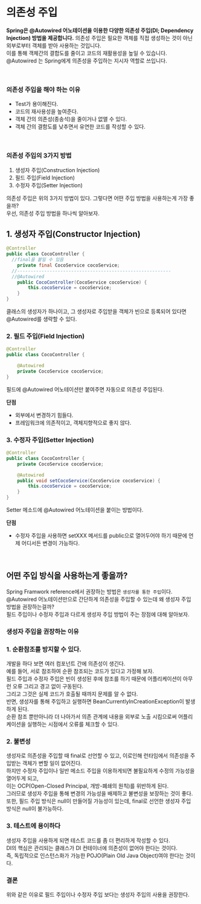 # 의존성 주입

**Spring은 @Autowired 어노테이션을 이용한 다양한 의존성 주입(DI; Dependency Injection) 방법을 제공합니다.**
의존성 주입은 필요한 객체를 직접 생성하는 것이 아닌 외부로부터 객체를 받아 사용하는 것입니다.  
이를 통해 객체간의 결합도를 줄이고 코드의 재활용성을 높일 수 있습니다.  
@Autowired 는 Spring에게 의존성을 주입하는 지시자 역할로 쓰입니다.

<br>

### 의존성 주입을 해야 하는 이유

- Test가 용이해진다.
- 코드의 재사용성을 높여준다.
- 객체 간의 의존성(종송석)을 줄이거나 없앨 수 있다.
- 객체 간의 결함도를 낮추면서 유연한 코드를 작성할 수 있다.

<br>

### 의존성 주입의 3가지 방법

1. 생성자 주입(Construction Injection)
2. 필드 주입(Field Injection)
3. 수정자 주입(Setter Injection)

의존성 주입은 위의 3가지 방법이 있다. 그렇다면 어떤 주입 방법을 사용하는게 가장 좋을까?  
우선, 의존성 주입 방법을 하나씩 알아보자.

## 1. 생성자 주입(Constructor Injection)

```java
@Controller
public class CocoController {
  //final을 붙일 수 있음
    private final CocoService cocoService;
  //---------------------------------------------------------
  //@Autowired
    public CocoController(CocoService cocoService) {
        this.cocoService = cocoService;
    }
}
```

클래스의 생성자가 하나이고, 그 생성자로 주입받을 객체가 빈으로 등록되어 있다면 @Autowired를 생략할 수 있다.

### 2. 필드 주입(Field Injection)

```java
@Controller
public class CocoController {

    @Autowired
    private CocoService cocoService;
}
```

필드에 @Autowired 어노테이션만 붙여주면 자동으로 의존성 주입된다.

**단점**

- 외부에서 변경하기 힘들다.
- 프레임워크에 의존적이고, 객체지향적으로 좋지 않다.

### 3. 수정자 주입(Setter Injection)

```java
@Controller
public class CocoController {
    private CocoService cocoService;

    @Autowired
    public void setCocoService(CocoService cocoService) {
    	this.cocoService = cocoService;
    }
}
```

Setter 메소드에 @Autowired 어노테이션을 붙이는 방법이다.

**단점**

- 수정자 주입을 사용하면 setXXX 메서드를 public으로 열어두어야 하기 때문에 언제 어디서든 변경이 가능하다.

<br>

## 어떤 주입 방식을 사용하는게 좋을까?

Spring Framwork reference에서 권장하는 방법은 `생성자를 통한 주입`이다.  
@Autowired 어노테이션만으로 간단하게 의존성을 주입할 수 있는데 왜 생성자 주입 방법을 권장하는걸까?  
필드 주입이나 수정자 주입과 다르게 생성자 주입 방법이 주는 장점에 대해 알아보자.

### 생성자 주입을 권장하는 이유

### 1. 순환참조를 방지할 수 있다.

개발을 하다 보면 여러 컴포넌트 간에 의존성이 생긴다.  
예를 들어, 서로 참조하여 순환 참조되는 코드가 있다고 가정해 보자.  
필드 주입과 수정자 주입은 빈이 생성된 후에 참조를 하기 때문에 어플리케이션이 아무런 오류 그리고 경고 없이 구동된다.  
그리고 그것은 실제 코드가 호출될 때까지 문제를 알 수 없다.  
반면, 생성자를 통해 주입하고 실행하면 BeanCurrentlyInCreationException이 발생하게 된다.  
순환 참조 뿐만아니라 더 나아가서 의존 관계에 내용을 외부로 노출 시킴으로써 어플리케이션을 실행하는 시점에서 오류를 체크할 수 있다.

### 2. 불변성

생성자로 의존성을 주입할 때 final로 선언할 수 있고, 이로인해 런타임에서 의존성을 주입받는 객체가 변할 일이 없어진다.  
하지만 수정자 주입이나 일반 메소드 주입을 이용하게되면 불필요하게 수정의 가능성을 열어두게 되고,  
이는 OCP(Open-Closed Principal, 개방-폐쇄의 원칙)를 위반하게 된다.  
그러므로 생성자 주입을 통해 변경의 가능성을 배제하고 불변성을 보장하는 것이 좋다.  
또한, 필드 주입 방식은 null이 만들어질 가능성이 있는데, final로 선언한 생성자 주입 방식은 null이 불가능하다.

### 3. 테스트에 용이하다

생성자 주입을 사용하게 되면 테스트 코드를 좀 더 편리하게 작성할 수 있다.  
DI의 핵심은 관리되는 클래스가 DI 컨테이너에 의존성이 없어야 한다는 것이다.  
즉, 독립적으로 인스턴스화가 가능한 POJO(Plain Old Java Object)여야 한다는 것이다.

### 결론

위와 같은 이유로 필드 주입이나 수정자 주입 보다는 생성자 주입의 사용을 권장한다.

